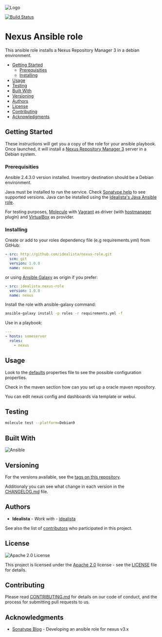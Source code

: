 ![Logo](https://raw.githubusercontent.com/idealista/nexus-role/master/logo.gif)

[![Build Status](https://travis-ci.org/idealista/nexus-role.png)](https://travis-ci.org/idealista/nexus-role)

# Nexus Ansible role

This ansible role installs a Nexus Repository Manager 3 in a debian environment.

- [Getting Started](#getting-started)
  - [Prerequisities](#prerequisities)
  - [Installing](#installing)
- [Usage](#usage)
- [Testing](#testing)
- [Built With](#built-with)
- [Versioning](#versioning)
- [Authors](#authors)
- [License](#license)
- [Contributing](#contributing)
- [Acknowledgments](#acknowledgments)

## Getting Started

These instructions will get you a copy of the role for your ansible playbook. Once launched, it will install a [Nexus Repository Manager 3](https://help.sonatype.com/repomanager3) server in a Debian system.

### Prerequisities

Ansible 2.4.3.0 version installed.
Inventory destination should be a Debian environment.

Java must be installed to run the service. Check [Sonatype help](https://help.sonatype.com/repomanager3/installation/java-runtime-environment) to see supported versions. Java can be installed using the [Idealista's Java Ansible role](https://github.com/idealista/java-role).

For testing purposes, [Molecule](https://molecule.readthedocs.io/) with [Vagrant](https://www.vagrantup.com/) as driver (with [hostmanager](https://github.com/devopsgroup-io/vagrant-hostmanager) plugin) and [VirtualBox](https://www.virtualbox.org/) as provider.

### Installing

Create or add to your roles dependency file (e.g requirements.yml) from GitHub:

```yml
- src: http://github.com/idealista/nexus-role.git
  scm: git
  version: 1.0.0
  name: nexus
```

or using [Ansible Galaxy](https://galaxy.ansible.com/idealista/nexus-role/) as origin if you prefer:

```yml
- src: idealista.nexus-role
  version: 1.0.0
  name: nexus
```

Install the role with ansible-galaxy command:

```sh
ansible-galaxy install -p roles -r requirements.yml -f
```

Use in a playbook:

```yml
---
- hosts: someserver
  roles:
    - nexus
```

## Usage

Look to the [defaults](defaults/main.yml) properties file to see the possible configuration properties.

Check in the maven section how can you set up a oracle maven repository.

You can edit nexus config and dashboards via template or webui.

## Testing

```sh
molecule test --platform=Debian9
```

## Built With

![Ansible](https://img.shields.io/badge/ansible-2.4.3.0-green.svg)

## Versioning

For the versions available, see the [tags on this repository](https://github.com/idealista/nexus-role/tags).

Additionaly you can see what change in each version in the [CHANGELOG.md](CHANGELOG.md) file.

## Authors

- **Idealista** - *Work with* - [idealista](https://github.com/idealista)

See also the list of [contributors](https://github.com/idealista/nexus-role/contributors) who participated in this project.

## License

![Apache 2.0 License](https://img.shields.io/hexpm/l/plug.svg)

This project is licensed under the [Apache 2.0](https://www.apache.org/licenses/LICENSE-2.0) license - see the [LICENSE](LICENSE) file for details.

## Contributing

Please read [CONTRIBUTING.md](.github/CONTRIBUTING.md) for details on our code of conduct, and the process for submitting pull requests to us.

## Acknowledgments

- [Sonatype Blog](https://blog.sonatype.com/developing-an-ansible-role-for-nexus-repository-manager-v3.x) - Developing an ansible role for nexus v3.x
